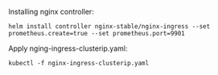 Installing nginx controller: 

```
helm install controller nginx-stable/nginx-ingress --set prometheus.create=true --set prometheus.port=9901
```

Apply nging-ingress-clusterip.yaml:

```
kubectl -f nginx-ingress-clusterip.yaml
```
